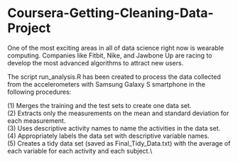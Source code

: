 # Coursera-Getting-Cleaning-Data-Project
One of the most exciting areas in all of data science right now is wearable computing. Companies like Fitbit, Nike, and Jawbone Up are racing to develop the most advanced algorithms to attract new users. 

The script run_analysis.R has been created to process the data collected from the accelerometers with Samsung Galaxy S smartphone in the following procedures:

(1) Merges the training and the test sets to create one data set.\
(2) Extracts only the measurements on the mean and standard deviation for each measurement.\
(3) Uses descriptive activity names to name the activities in the data set.\
(4) Appropriately labels the data set with descriptive variable names.\
(5) Creates a tidy data set (saved as Final_Tidy_Data.txt) with the average of each variable for each activity and each subject.\ 


